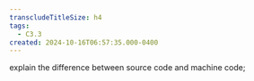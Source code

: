 ```yaml
---
transcludeTitleSize: h4
tags:
  - C3.3
created: 2024-10-16T06:57:35.000-0400
---
```

explain the difference between source code and machine code;